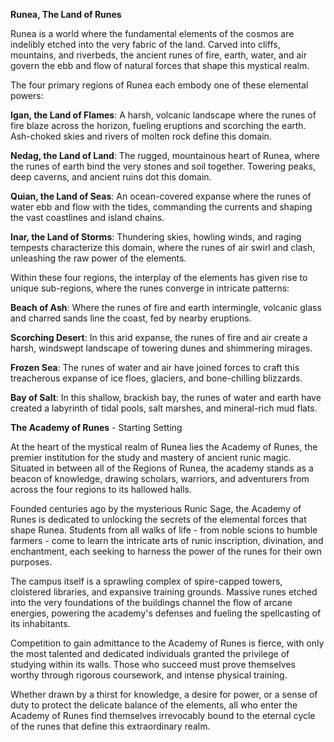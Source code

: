 **Runea, The Land of Runes**

Runea is a world where the fundamental elements of the cosmos are indelibly etched into the very fabric of the land. Carved into cliffs, mountains, and riverbeds, the ancient runes of fire, earth, water, and air govern the ebb and flow of natural forces that shape this mystical realm.

The four primary regions of Runea each embody one of these elemental powers:

**Igan, the Land of Flames**: A harsh, volcanic landscape where the runes of fire blaze across the horizon, fueling eruptions and scorching the earth. Ash-choked skies and rivers of molten rock define this domain.

**Nedag, the Land of Land**: The rugged, mountainous heart of Runea, where the runes of earth bind the very stones and soil together. Towering peaks, deep caverns, and ancient ruins dot this domain.

**Quian, the Land of Seas**: An ocean-covered expanse where the runes of water ebb and flow with the tides, commanding the currents and shaping the vast coastlines and island chains.

**Inar, the Land of Storms**: Thundering skies, howling winds, and raging tempests characterize this domain, where the runes of air swirl and clash, unleashing the raw power of the elements.

Within these four regions, the interplay of the elements has given rise to unique sub-regions, where the runes converge in intricate patterns:

**Beach of Ash**: Where the runes of fire and earth intermingle, volcanic glass and charred sands line the coast, fed by nearby eruptions.

**Scorching Desert**: In this arid expanse, the runes of fire and air create a harsh, windswept landscape of towering dunes and shimmering mirages.

**Frozen Sea**: The runes of water and air have joined forces to craft this treacherous expanse of ice floes, glaciers, and bone-chilling blizzards.

**Bay of Salt**: In this shallow, brackish bay, the runes of water and earth have created a labyrinth of tidal pools, salt marshes, and mineral-rich mud flats.

**The Academy of Runes** - Starting Setting

At the heart of the mystical realm of Runea lies the Academy of Runes, the premier institution for the study and mastery of ancient runic magic. Situated in between all of the Regions of Runea, the academy stands as a beacon of knowledge, drawing scholars, warriors, and adventurers from across the four regions to its hallowed halls.

Founded centuries ago by the mysterious Runic Sage, the Academy of Runes is dedicated to unlocking the secrets of the elemental forces that shape Runea. Students from all walks of life - from noble scions to humble farmers - come to learn the intricate arts of runic inscription, divination, and enchantment, each seeking to harness the power of the runes for their own purposes.

The campus itself is a sprawling complex of spire-capped towers, cloistered libraries, and expansive training grounds. Massive runes etched into the very foundations of the buildings channel the flow of arcane energies, powering the academy's defenses and fueling the spellcasting of its inhabitants.

Competition to gain admittance to the Academy of Runes is fierce, with only the most talented and dedicated individuals granted the privilege of studying within its walls. Those who succeed must prove themselves worthy through rigorous coursework, and intense physical training.

Whether drawn by a thirst for knowledge, a desire for power, or a sense of duty to protect the delicate balance of the elements, all who enter the Academy of Runes find themselves irrevocably bound to the eternal cycle of the runes that define this extraordinary realm.